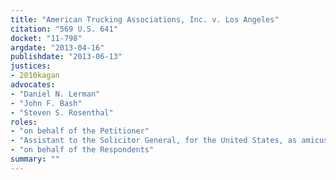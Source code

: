 ```yaml
---
title: "American Trucking Associations, Inc. v. Los Angeles"
citation: "569 U.S. 641"
docket: "11-798"
argdate: "2013-04-16"
publishdate: "2013-06-13"
justices:
- 2010kagan
advocates:
- "Daniel N. Lerman"
- "John F. Bash"
- "Steven S. Rosenthal"
roles:
- "on behalf of the Petitioner"
- "Assistant to the Solicitor General, for the United States, as amicus curiae, supporting the Petitioner"
- "on behalf of the Respondents"
summary: ""
---
```


